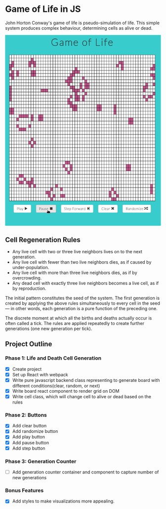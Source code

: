 # Game of Life in JS
John Horton Conway's game of life is pseudo-simulation of life. This simple system produces complex behaviour, determining cells as alive or dead.

<img src="public/images/Game-of-Life.gif" width="600px" />

## Cell Regeneration Rules
* Any live cell with two or three live neighbors lives on to the next generation.
* Any live cell with fewer than two live neighbors dies, as if caused by under-population.
* Any live cell with more than three live neighbors dies, as if by overcrowding.
* Any dead cell with exactly three live neighbors becomes a live cell, as if by reproduction.

The initial pattern constitutes the seed of the system. The first generation is created by applying the above rules simultaneously to every cell in the seed — in other words, each generation is a pure function of the preceding one.

The discrete moment at which all the births and deaths actually occur is often called a tick. The rules are applied repeatedly to create further generations (one new generation per tick).

##  Project Outline
### Phase 1: Life and Death Cell Generation
- [x] Create project
- [x] Set up React with webpack
- [x] Write pure javascript backend class representing to generate board with different conditions(clear, random, or next)
- [x] Write board react component to render grid on DOM
- [x] Write cell class, which will change cell to alive or dead based on the rules

### Phase 2: Buttons
- [x] Add clear button
- [x] Add randomize button
- [x] Add play button
- [x] Add pause button
- [x] Add step button

### Phase 3: Generation Counter

- [ ] Add generation counter container and component to capture number of new generations

### Bonus Features
- [x] Add styles to make visualizations more appealing.
